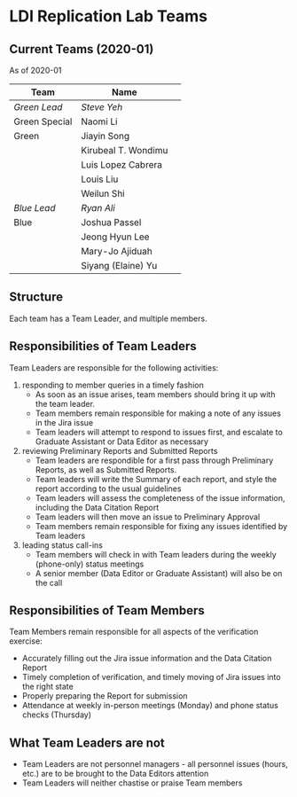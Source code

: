# LDI Replication Lab Teams

## Current Teams (2020-01)

 As of 2020-01 

| Team          | Name                    |           |
|---------------|-------------------------|-----------|
| *Green Lead*         | *Steve Yeh*     |
| Green Special        | Naomi Li      |
| Green                | Jiayin Song   |
|                      | Kirubeal T\. Wondimu |
|                      | Luis Lopez Cabrera   |
|                      | Louis Liu            |
|                      | Weilun Shi           |
| *Blue Lead*          | *Ryan Ali*      |
| Blue                 | Joshua Passel |
|                      | Jeong Hyun Lee       |
|                      | Mary\-Jo Ajiduah     |
|                      | Siyang \(Elaine\) Yu |


## Structure
Each team has a Team Leader, and multiple members. 

## Responsibilities of Team Leaders
Team Leaders are responsible for the following activities:
1. responding to member queries in a timely fashion
   - As soon as an issue arises, team members should bring it up with the team leader.
   - Team members remain responsible for making a note of any issues in the Jira issue
   - Team leaders will attempt to respond to issues first, and escalate to Graduate Assistant or Data Editor as necessary
2. reviewing Preliminary Reports and Submitted Reports
   - Team leaders are respondible for a first pass through Preliminary Reports, as well as Submitted Reports.
   - Team leaders will write the Summary of each report, and style the report according to the usual guidelines
   - Team leaders will assess the completeness of the issue information, including the Data Citation Report
   - Team leaders will then move an issue to Preliminary Approval
   - Team members remain responsible for fixing any issues identified by Team leaders
3. leading status call-ins 
   - Team members will check in with Team leaders during the weekly (phone-only) status meetings
   - A senior member (Data Editor or Graduate Assistant) will also be on the call

## Responsibilities of Team Members
Team Members remain responsible for all aspects of the verification exercise:
- Accurately filling out the Jira issue information and the Data Citation Report
- Timely completion of verification, and timely moving of Jira issues into the right state
- Properly preparing the Report for submission
- Attendance at weekly in-person meetings (Monday) and phone status checks (Thursday)

## What Team Leaders are not
- Team Leaders are not personnel managers - all personnel issues (hours, etc.) are to be brought to the Data Editors attention 
- Team Leaders will neither chastise or praise Team members

